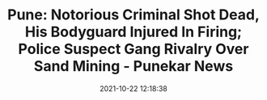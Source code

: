 ---
"title": "Pune: Notorious Criminal Shot Dead, His Bodyguard Injured In Firing; Police Suspect Gang Rivalry Over Sand Mining - Punekar News"
"date": "2021-10-22 12:18:38"
"feed_name": "GOOGLENEWSMINING"
"feed_website": "https://news.google.com/search?q=mining%2Bincident&hl=en-US&gl=US&ceid=US:en"
"feed_rss": "https://news.google.com/rss/search?q=mining%2Bincident&hl=en-US&gl=US&ceid=US:en"
"link": "https://www.punekarnews.in/pune-notorious-criminal-shot-dead-his-bodyguard-injured-in-firing-police-suspect-gang-rivalry-over-sand-mining/"
"source": "{'href': 'https://www.punekarnews.in', 'title': 'Punekar News'}"
"file": "_posts/2021-1-1-7ddc2309e27df2add511535cdf772ce39817986b.md"
"accident": "1"
"drilling": "0"
"represented_by": "0"
"dead": "1"
"injured": "0"
"arrested": "0"
"place": "pune"
"where": "unknown site"
"causes": "gunshot"
"place_uri": "http://en.wikipedia.org/wiki/Pune"
---